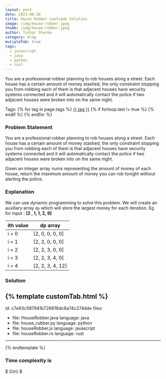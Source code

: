 ```yaml
---
layout: post
date: 2023-06-30
title: House Robber Leetcode Solution
image: /img/house-robber.jpeg
thumb: /img/house-robber.jpeg
author: Tushar Sharma
category: blog
mutipleTab: true
tags:
  - javascript
  - java
  - python
  - rust
---
```


You are a professional robber planning to rob houses along a street. Each house has a certain amount of money stashed, the only constraint stopping you from robbing each of them is that adjacent houses have security systems connected and it will automatically contact the police if two adjacent houses were broken into on the same night.<!-- truncate_here -->
<p>Tags: {% for tag in page.tags %} <a class="mytag" href="/tag/{{ tag }}" title="View posts tagged with &quot;{{ tag }}&quot;">{{ tag }}</a>  {% if forloop.last != true %} {% endif %} {% endfor %} </p>

### Problem Statement

You are a professional robber planning to rob houses along a street. Each house has a certain amount of money stashed, the only constraint stopping you from robbing each of them is that adjacent houses have security systems connected and it will automatically contact the police if two adjacent houses were broken into on the same night.

Given an integer array nums representing the amount of money of each house, return the maximum amount of money you can rob tonight without alerting the police.

### Explanation 

We can use dynamic programming to solve this problem. We will create an auxiliary array `dp` which will store the largest money for each iteration. Eg for input : **[2 , 1, 1, 2, 9]**

| ith value | dp array |
|-----------|----------|
| i = 0    | [2, 0, 0, 0, 0] |
| i = 1    | [2, 2, 0, 0, 0] |
| i = 2    | [2, 2, 3, 0, 0] |
| i = 3    | [2, 2, 3, 4, 0] |
| i = 4    | [2, 2, 3, 4, 12] |


### Solution

{% template  customTab.html %}
---
id: c7e93c597941b726616dc6a74c274dde
files:
  - file: HouseRobber.java
    language: java
  - file: house_rubber.py
    language: python
  - file: houseRobber.js
    language: javascript
  - file: houseRobber.rs
    language: rust
---
{% endtemplate %}

### Time complexity is 

$ O(n) $
